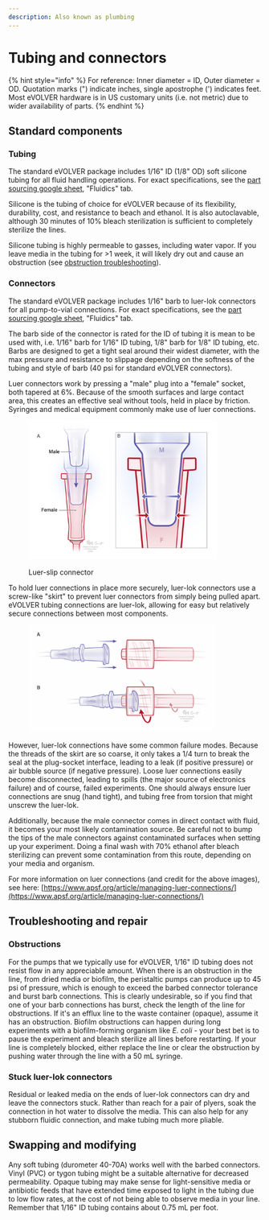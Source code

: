 ```yaml
---
description: Also known as plumbing
---
```


# Tubing and connectors

{% hint style="info" %}
For reference: Inner diameter = ID, Outer diameter = OD. Quotation marks (") indicate inches, single apostrophe (') indicates feet. Most eVOLVER hardware is in US customary units (i.e. not metric) due to wider availability of parts.
{% endhint %}

## Standard components

### Tubing

The standard eVOLVER package includes 1/16" ID  (1/8" OD) soft silicone tubing for all fluid handling operations. For exact specifications, see the [part sourcing google sheet](../../getting-started/part-sourcing.md#guidelines), "Fluidics" tab.

Silicone is the tubing of choice for eVOLVER because of its flexibility, durability, cost, and resistance to beach and ethanol. It is also autoclavable, although 30 minutes of 10% bleach sterilization is sufficient to completely sterilize the lines.

Silicone tubing is highly permeable to gasses, including water vapor. If you leave media in the tubing for >1 week, it will likely dry out and cause an obstruction (see [obstruction troubleshooting](tubing-and-connectors.md#obstructions)).



### Connectors

The standard eVOLVER package includes 1/16" barb to luer-lok connectors for all pump-to-vial connections. For exact specifications, see the [part sourcing google sheet](../../getting-started/part-sourcing.md#guidelines), "Fluidics" tab.

The barb side of the connector is rated for the ID of tubing it is mean to be used with, i.e. 1/16" barb for 1/16" ID tubing, 1/8" barb for 1/8" ID tubing, etc. Barbs are designed to get a tight seal around their widest diameter, with the max pressure and resistance to slippage depending on the softness of the tubing and style of barb (40 psi for standard eVOLVER connectors).

Luer connectors work by pressing a "male" plug into a "female" socket, both tapered at 6%. Because of the smooth surfaces and large contact area, this creates an effective seal without tools, held in place by friction. Syringes and medical equipment commonly make use of luer connections.

<figure><img src="../../.gitbook/assets/luer-taper-connectors.jpeg" alt="" width="375"><figcaption><p>Luer-slip connector</p></figcaption></figure>

To hold luer connections in place more securely, luer-lok connectors use a screw-like "skirt" to prevent luer connectors from simply being pulled apart. eVOLVER tubing connections are luer-lok, allowing for easy but relatively secure connections between most components.

<figure><img src="../../.gitbook/assets/male-luer-lock-1024x584.jpeg" alt="" width="375"><figcaption></figcaption></figure>

However, luer-lok connections have some common failure modes. Because the threads of the skirt are so coarse, it only takes a 1/4 turn to break the seal at the plug-socket interface, leading to a leak (if positive pressure) or air bubble source (if negative pressure). Loose luer connections easily become disconnected, leading to spills (the major source of electronics failure) and of course, failed experiments. One should always ensure luer connections are snug (hand tight), and tubing free from torsion that might unscrew the luer-lok.

Additionally, because the male connector comes in direct contact with fluid, it becomes your most likely contamination source. Be careful not to bump the tips of the male connectors against contaminated surfaces when setting up your experiment. Doing a final wash with 70% ethanol after bleach sterilizing can prevent some contamination from this route, depending on your media and organism.

For more information on luer connections (and credit for the above images), see here: [https://www.apsf.org/article/managing-luer-connections/](https://www.apsf.org/article/managing-luer-connections/)

## Troubleshooting and repair

### Obstructions

For the pumps that we typically use for eVOLVER, 1/16" ID tubing does not resist flow in any appreciable amount. When there is an obstruction in the line, from dried media or biofilm, the peristaltic pumps can produce up to 45 psi of pressure, which is enough to exceed the barbed connector tolerance and burst barb connections. This is clearly undesirable, so if you find that one of your barb connections has burst, check the length of the line for obstructions. If it's an efflux line to the waste container (opaque), assume it has an obstruction. Biofilm obstructions can happen during long experiments with a biofilm-forming organism like _E. coli_ - your best bet is to pause the experiment and bleach sterilize all lines before restarting. If your line is completely blocked, either replace the line or clear the obstruction by pushing water through the line with a 50 mL syringe.

### Stuck luer-lok connectors

Residual or leaked media on the ends of luer-lok connectors can dry and leave the connectors stuck. Rather than reach for a pair of plyers, soak the connection in hot water to dissolve the media. This can also help for any stubborn fluidic connection, and make tubing much more pliable.

## Swapping and modifying

Any soft tubing (durometer 40-70A) works well with the barbed connectors. Vinyl (PVC) or tygon tubing might be a suitable alternative for decreased permeability. Opaque tubing may make sense for light-sensitive media or antibiotic feeds that have extended time exposed to light in the tubing due to low flow rates, at the cost of not being able to observe media in your line. Remember that 1/16" ID tubing contains about 0.75 mL per foot.
